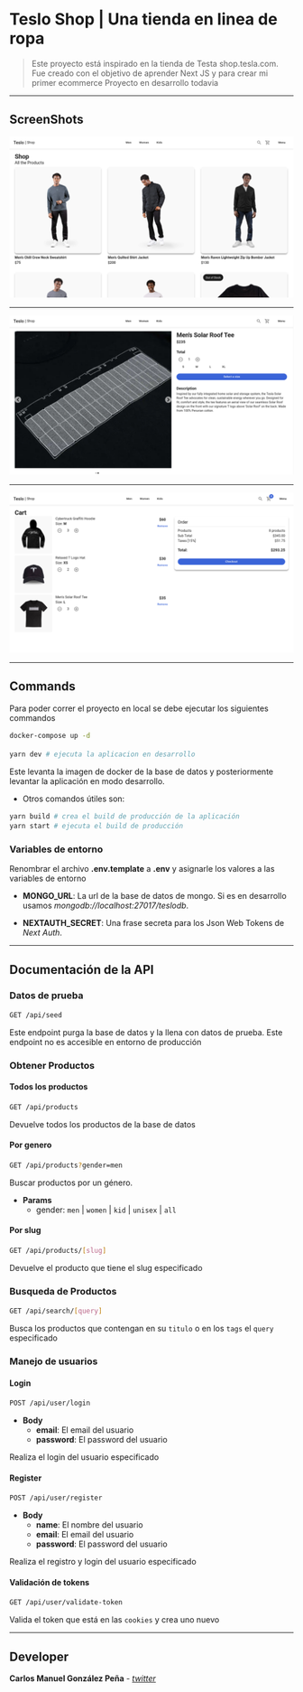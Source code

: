 # Teslo Shop | Una tienda en linea de ropa
> Este proyecto está inspirado en la tienda de Testa shop.tesla.com. Fue creado con el objetivo de aprender Next JS y para crear mi primer ecommerce
> Proyecto en desarrollo todavia
<hr />

## ScreenShots
![](/asserts_documentation/image_1.png)
<hr />

![](/asserts_documentation/image_2.png)
<hr />

![](/asserts_documentation/image_3.png)
<hr />


## Commands

Para poder correr el proyecto en local se debe ejecutar los siguientes commandos

```bash
docker-compose up -d

yarn dev # ejecuta la aplicacion en desarrollo
```
Este levanta la imagen de docker de la base de datos y posteriormente levantar la aplicación en modo desarrollo.

* Otros comandos útiles son:

```bash
yarn build # crea el build de producción de la aplicación
yarn start # ejecuta el build de producción
```

### Variables de entorno

Renombrar el archivo __.env.template__ a __.env__ y asignarle los valores a las variables de entorno

- __MONGO_URL__: La url de la base de datos de mongo. Si es en desarrollo usamos _mongodb://localhost:27017/teslodb_.
<!-- - __JWT_SECREET_SEED__: Una frase secreta para la creación y validación de los Json Web Tokens. -->
- __NEXTAUTH_SECRET__: Una frase secreta para los Json Web Tokens de _Next Auth_.

<hr />

## Documentación de la API

### Datos de prueba

```bash
GET /api/seed
```

Este endpoint purga la base de datos y la llena con datos de prueba. Este endpoint no es accesible en entorno de producción

### Obtener Productos

#### Todos los productos

```bash
GET /api/products
```

Devuelve todos los productos de la base de datos

#### Por genero

```bash
GET /api/products?gender=men
```

Buscar productos por un género.

- __Params__
    * gender: `men` | `women` | `kid` | `unisex` | `all`


#### Por slug

```bash
GET /api/products/[slug]
```
Devuelve el producto que tiene el slug especificado

### Busqueda de Productos

```bash
GET /api/search/[query]
```

Busca los productos que contengan en su `titulo` o en los `tags` el `query` especificado

### Manejo de usuarios

#### Login 

```bash
POST /api/user/login
```

* __Body__
    * __email__: El email del usuario
    * __password__: El password del usuario

Realiza el login del usuario especificado

#### Register

```bash
POST /api/user/register
```

* __Body__
    * __name__: El nombre del usuario
    * __email__: El email del usuario
    * __password__: El password del usuario

Realiza el registro y login del usuario especificado

#### Validación de tokens

```bash
GET /api/user/validate-token
```


Valida el token que está en las `cookies` y crea uno nuevo

<hr />

## Developer

__Carlos Manuel González Peña__ - [_twitter_](https://twitter.com/cmglezp)
